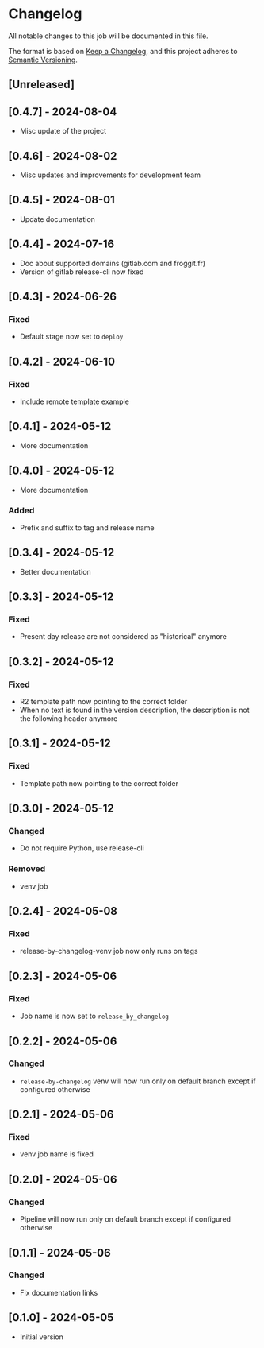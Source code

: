 # Changelog

All notable changes to this job will be documented in this file.

The format is based on [Keep a Changelog](https://keepachangelog.com/en/1.1.0/),
and this project adheres to [Semantic Versioning](https://semver.org/spec/v2.0.0.html).

## [Unreleased]

## [0.4.7] - 2024-08-04

* Misc update of the project

## [0.4.6] - 2024-08-02

* Misc updates and improvements for development team

## [0.4.5] - 2024-08-01

* Update documentation

## [0.4.4] - 2024-07-16

* Doc about supported domains (gitlab.com and froggit.fr)
* Version of gitlab release-cli now fixed

## [0.4.3] - 2024-06-26

### Fixed

* Default stage now set to `deploy`

## [0.4.2] - 2024-06-10

### Fixed

* Include remote template example 

## [0.4.1] - 2024-05-12

* More documentation

## [0.4.0] - 2024-05-12

* More documentation

### Added

* Prefix and suffix to tag and release name

## [0.3.4] - 2024-05-12

* Better documentation

## [0.3.3] - 2024-05-12

### Fixed

* Present day release are not considered as "historical" anymore

## [0.3.2] - 2024-05-12

### Fixed

* R2 template path now pointing to the correct folder
* When no text is found in the version description, the description is not the following
  header anymore

## [0.3.1] - 2024-05-12

### Fixed

* Template path now pointing to the correct folder

## [0.3.0] - 2024-05-12

### Changed

* Do not require Python, use release-cli

### Removed

* venv job

## [0.2.4] - 2024-05-08

### Fixed

* release-by-changelog-venv job now only runs on tags

## [0.2.3] - 2024-05-06

### Fixed

* Job name is now set to `release_by_changelog`

## [0.2.2] - 2024-05-06

### Changed

* `release-by-changelog` venv will now run only on default branch except if configured
  otherwise

## [0.2.1] - 2024-05-06

### Fixed

* venv job name is fixed

## [0.2.0] - 2024-05-06

### Changed

* Pipeline will now run only on default branch except if configured otherwise

## [0.1.1] - 2024-05-06

### Changed

* Fix documentation links

## [0.1.0] - 2024-05-05

* Initial version
